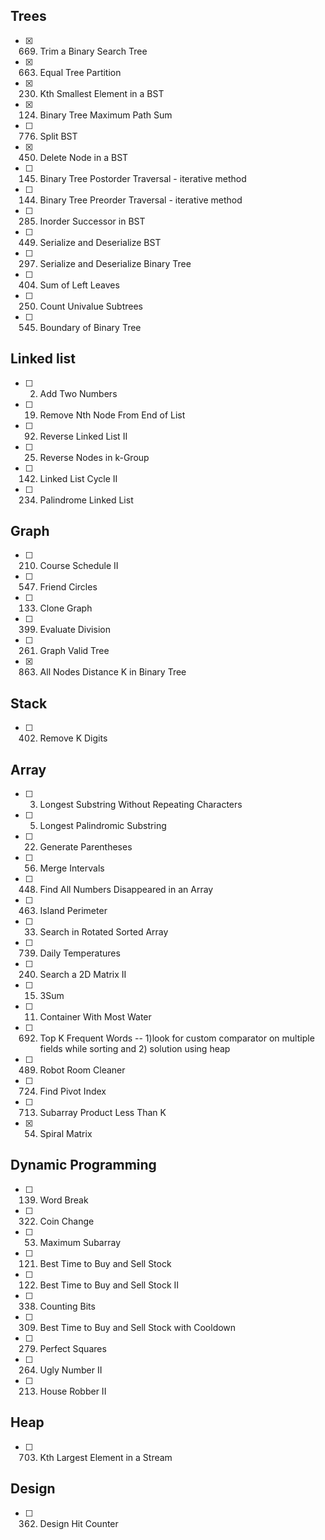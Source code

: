 ## Trees
- [x] 669. Trim a Binary Search Tree
- [x] 663. Equal Tree Partition
- [x] 230. Kth Smallest Element in a BST
- [x] 124. Binary Tree Maximum Path Sum
- [ ] 776. Split BST
- [x] 450. Delete Node in a BST
- [ ] 145. Binary Tree Postorder Traversal - iterative method
- [ ] 144. Binary Tree Preorder Traversal - iterative method
- [ ] 285. Inorder Successor in BST
- [ ] 449. Serialize and Deserialize BST
- [ ] 297. Serialize and Deserialize Binary Tree
- [ ] 404. Sum of Left Leaves
- [ ] 250. Count Univalue Subtrees
- [ ] 545. Boundary of Binary Tree

## Linked list
- [ ] 2. Add Two Numbers
- [ ] 19. Remove Nth Node From End of List
- [ ] 92. Reverse Linked List II
- [ ] 25. Reverse Nodes in k-Group
- [ ] 142. Linked List Cycle II
- [ ] 234. Palindrome Linked List

## Graph
- [ ] 210. Course Schedule II
- [ ] 547. Friend Circles
- [ ] 133. Clone Graph
- [ ] 399. Evaluate Division
- [ ] 261. Graph Valid Tree
- [x] 863. All Nodes Distance K in Binary Tree

## Stack
- [ ] 402. Remove K Digits

## Array
- [ ] 3. Longest Substring Without Repeating Characters
- [ ] 5. Longest Palindromic Substring
- [ ] 22. Generate Parentheses
- [ ] 56. Merge Intervals
- [ ] 448. Find All Numbers Disappeared in an Array
- [ ] 463. Island Perimeter
- [ ] 33. Search in Rotated Sorted Array
- [ ] 739. Daily Temperatures
- [ ] 240. Search a 2D Matrix II
- [ ] 15. 3Sum
- [ ] 11. Container With Most Water
- [ ] 692. Top K Frequent Words  -- 1)look for custom comparator on multiple fields while sorting and 2) solution using heap
- [ ] 489. Robot Room Cleaner
- [ ] 724. Find Pivot Index
- [ ] 713. Subarray Product Less Than K
- [x] 54. Spiral Matrix

## Dynamic Programming
- [ ] 139. Word Break
- [ ] 322. Coin Change
- [ ] 53. Maximum Subarray
- [ ] 121. Best Time to Buy and Sell Stock
- [ ] 122. Best Time to Buy and Sell Stock II
- [ ] 338. Counting Bits
- [ ] 309. Best Time to Buy and Sell Stock with Cooldown
- [ ] 279. Perfect Squares
- [ ] 264. Ugly Number II
- [ ] 213. House Robber II

## Heap
- [ ] 703. Kth Largest Element in a Stream

## Design
- [ ] 362. Design Hit Counter
